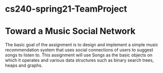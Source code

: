 # cs240-spring21-TeamProject
# Toward a Music Social Network
The basic goal of the assignment is to design and implement a simple music recommendation system that uses social connections of users to suggest songs to listen to. This assignment will use Songs as the basic objects on which it operates and various data structures such as binary search trees, heaps and graphs.
